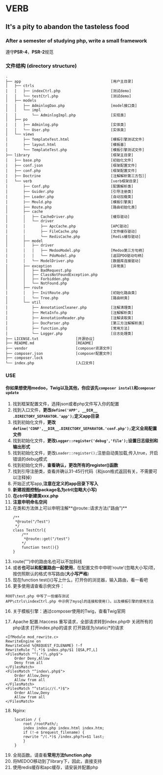 # VERB
## It's a pity to abandon the tasteless food

### After a semester of studying php, write a small framework

遵守**PSR-4**，**PSR-2**规范

### 文件结构 (directory structure)
```
.
├── app                                         [用户主目录]
│   ├── ctrls
│   │   ├── indexCtrl.php                       [测试demo]
│   │   └── testCtrl.php                        [测试demo]
│   ├── models
│   │   ├── AdminlogDao.php                     [model接口类]
│   │   └── impl
│   │       └── AdminlogImpl.php                [实现类]
│   ├── po
│   │   ├── Adminlog.php                        [实体类]
│   │   └── User.php                            [实体类]
│   └── views
│       ├── TemplateTest.html                   [模板引擎测试文件]
│       ├── layout.html                         [模板基]
│       └── TemplateTest.php                    [模板引擎测试文件]
├── library                                     [框架主目录]
│   ├── base.php                                [初始化文件]
│   ├── conf.json                               [框架配置文件]
│   ├── conf.php                                [框架配置文件]
│   ├── Doctrine                                [注解解析第三方包]│
│   └── verb                                    [verb框架目录]
│       ├── Conf.php                            [配置解析类]
│       ├── Guider.php                          [引导注册类]
│       ├── Loader.php                          [自动加载类]
│       ├── Mould.php                           [模板引擎类]
│       ├── Route.php                           [路由初始化类]
│       ├── cache
│       │   ├── CacheDriver.php                 [缓存驱动]
│       │   └── driver
│       │       ├── ApcCache.php                [APC驱动]
│       │       ├── FileCache.php               [文件缓存驱动]
│       │       └── RedisCache.php              [Redis缓存驱动]
│       ├── model
│       │   ├── driver
│       │   │   ├── MedooModel.php              [Medoo第三方句柄]
│       │   │   └── PdoModel.php                [返回PDO驱动句柄]
│       │   └── ModelDriver.php                 [数据库连接驱动]
│       ├── exception                           [异常类]
│       │   ├── BadRequest.php
│       │   ├── ClassNotFoundException.php
│       │   ├── Forbidden.php
│       │   └── NotFound.php
│       ├── route
│       │   ├── InitRoute.php                   [初始化路由类]
│       │   └── Tree.php                        [路由树类]
│       └── util
│           ├── AnnotationCleaner.php           [注解清理类]
│           ├── MetaInfo.php                    [注解解析类]
│           ├── AnnotationReader.php            [注解读取类]
│           ├── DocParser.php                   [第三方注解解析类]
│           ├── function.php                    [常用方法]
│           └── Logger.php                      [日志处理类]
├── LICENSE.txt                 [开源协议]
├── README.md                   [README]
├── vendor                      [composer资源文件]
├── composer.json               [composer配置文件]
├── composer.lock
└── index.php                   [入口文件]
```
### USE
#### 你如果想使用medoo，Twig以及其他，你应该先`composer install`和`composer update`
1. 找到框架配置文件，选择json或者php文件写入你的配置
2. 找到入口文件，**更改`define('APP', __DIR__ .DIRECTORY_SEPARATOR.'app');`定义app目录**
2. 找到初始化文件，**更改`define('CONF',__DIR__.DIRECTORY_SEPARATOR.'conf.php');`定义全局配置文件**
3. 找到初始化文件，**更改`Logger::register('debug','file');`设置日志级别和输出形式**
4. 找到初始化文件，更改`Loader::register();`注册自动类加载,传入true，开启错误的debug模式
5. 找到初始化文件，**查看确认，更改所有的register()函数**
6. 找到引导注册类，查看并确认31-45行代码（和json格式返回有关，不需要可以注释掉）
7. 开始正式写app,**注意在定义的app目录下写入**
8. **新建视图控制package名为*ctrl*(忽略大小写)**
9. **在*ctrl*中新建类xxx.php**
10. **注意申明命名空间**
11. 在类和方法体上可以申明注解**@route::请求方法("路由")**
    ```示例
    /**
     *@route("/Test")
     */
    class TestCtrl{
        /**
         *@route::get("/test")
        */
        function test(){}
    }
    ```
12. route("")中的路由名也可以不加斜线
13. 或者**也可以和配置路由一起使用**，在配置文件中申明'route'(忽略大小写)项，按仿照默认的格式书写路由(**大小写严格**)
14. 现在function test(){}写上什么，打开你的浏览器，输入路由，看一看吧
15. 更多使用请查看示例文件：
```
ROOT\test.php 中写了一些缓存测试
APP\ctrls\indexCtrl.php 中示例了mysql的连接和使用()。以及模板引擎的使用方法
```
16. 关于模板引擎：通过composer使用的Twig，查看Twig官网

17. Apache 配置.htaccess
重写请求，全部请求转到index.php中
关闭所有的php请求
打开index.php的请求
打开路径为/static/*的请求
```
<IfModule mod_rewrite.c>
RewriteEngine on
RewriteCond %{REQUEST_FILENAME} !-f
RewriteRule ^(.*)$ index.php/$1 [QSA,PT,L]
<FilesMatch "^(.*)\.php$">
    Order Deny,Allow
    Deny from all
</FilesMatch>
<FilesMatch "^index\.php$">
    Order Allow,Deny
    Allow from all
</FilesMatch>
<FilesMatch "^static//(.*)$">
    Order Allow,Deny
    Allow from all
</FilesMatch>
```
18. Nginx:
```
    location / {  
        root /rootPath/;  
        index index.php index.html index.htm;
        if (!-e $request_filename) {  
        rewrite ^/(.*)$ /index.php?s=$1 last;
        }  
    }  
```
19. 全局函数。请查看**常用方法function.php**
20. 将MEDOO移动到了library下，因此，直接支持
21. 使用redis缓存和apc缓存，请安装并配置php
